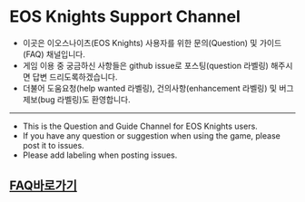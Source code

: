 # EOS Knights Support Channel
* 이곳은 이오스나이츠(EOS Knights) 사용자를 위한 문의(Question) 및 가이드(FAQ) 채널입니다.
* 게임 이용 중 궁금하신 사항들은 github issue로 포스팅(question 라벨링) 해주시면 답변 드리도록하겠습니다.
* 더불어 도움요청(help wanted 라벨링), 건의사항(enhancement 라벨링) 및 버그제보(bug 라벨링)도 환영합니다.

---

* This is the Question and Guide Channel for EOS Knights users.
* If you have any question or suggestion when using the game, please post it to issues.
* Please add labeling when posting issues.
## [FAQ바로가기](https://github.com/bada-studio/knight_doc/wiki/FAQ)
